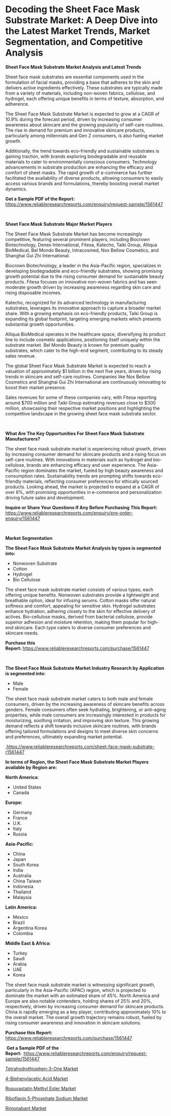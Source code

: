 <p><h1>Decoding the Sheet Face Mask Substrate Market: A Deep Dive into the Latest Market Trends, Market Segmentation, and Competitive Analysis</h1></p><p><strong>Sheet Face Mask Substrate Market Analysis and Latest Trends</strong></p>
<p><p>Sheet face mask substrates are essential components used in the formulation of facial masks, providing a base that adheres to the skin and delivers active ingredients effectively. These substrates are typically made from a variety of materials, including non-woven fabrics, cellulose, and hydrogel, each offering unique benefits in terms of texture, absorption, and adherence.</p><p>The Sheet Face Mask Substrate Market is expected to grow at a CAGR of 10.9% during the forecast period, driven by increasing consumer awareness about skincare and the growing popularity of self-care routines. The rise in demand for premium and innovative skincare products, particularly among millennials and Gen Z consumers, is also fueling market growth. </p><p>Additionally, the trend towards eco-friendly and sustainable substrates is gaining traction, with brands exploring biodegradable and reusable materials to cater to environmentally conscious consumers. Technology advancements in substrate production are enhancing the efficacy and comfort of sheet masks. The rapid growth of e-commerce has further facilitated the availability of diverse products, allowing consumers to easily access various brands and formulations, thereby boosting overall market dynamics.</p></p>
<p><strong>Get a Sample PDF of the Report:&nbsp;</strong> <a href="https://www.reliableresearchreports.com/enquiry/request-sample/1561447?utm_campaign=33&utm_medium=2&utm_source=Github&utm_content=ia&utm_term=02042025&utm_id=sheet-face-mask-substrate">https://www.reliableresearchreports.com/enquiry/request-sample/1561447</a></p>
<p>&nbsp;</p>
<p><strong>Sheet Face Mask Substrate Major Market Players</strong></p>
<p><p>The Sheet Face Mask Substrate Market has become increasingly competitive, featuring several prominent players, including Biocrown Biotechnology, Denex International, Fitesa, Katecho, Taiki Group, Alliqua BioMedical, Bel Mondo Beauty, Intracosmed, Nox Bellow Cosmetics, and Shanghai Gui Zhi International. </p><p>Biocrown Biotechnology, a leader in the Asia-Pacific region, specializes in developing biodegradable and eco-friendly substrates, showing promising growth potential due to the rising consumer demand for sustainable beauty products. Fitesa focuses on innovative non-woven fabrics and has seen moderate growth driven by increasing awareness regarding skin care and rising disposable incomes. </p><p>Katecho, recognized for its advanced technology in manufacturing substrates, leverages its innovative approach to capture a broader market share. With a growing emphasis on eco-friendly products, Taiki Group is expanding its global footprint, targeting emerging markets which presents substantial growth opportunities.</p><p>Alliqua BioMedical operates in the healthcare space, diversifying its product line to include cosmetic applications, positioning itself uniquely within the substrate market. Bel Mondo Beauty is known for premium quality substrates, which cater to the high-end segment, contributing to its steady sales revenue.</p><p>The global Sheet Face Mask Substrate Market is expected to reach a valuation of approximately $1 billion in the next five years, driven by rising trends in skincare and self-care routines. Companies like Nox Bellow Cosmetics and Shanghai Gui Zhi International are continuously innovating to boost their market presence.</p><p>Sales revenues for some of these companies vary, with Fitesa reporting around $700 million and Taiki Group estimating revenues close to $300 million, showcasing their respective market positions and highlighting the competitive landscape in the growing sheet face mask substrate sector.</p></p>
<p>&nbsp;</p>
<p><strong>What Are The Key Opportunities For Sheet Face Mask Substrate Manufacturers?</strong></p>
<p><p>The sheet face mask substrate market is experiencing robust growth, driven by increasing consumer demand for skincare products and a rising focus on self-care routines. With innovations in materials such as hydrogel and bio-cellulose, brands are enhancing efficacy and user experience. The Asia-Pacific region dominates the market, fueled by high beauty awareness and consumption rates. Sustainability trends are prompting shifts towards eco-friendly materials, reflecting consumer preferences for ethically sourced products. Looking ahead, the market is projected to expand at a CAGR of over 8%, with promising opportunities in e-commerce and personalization driving future sales and development.</p></p>
<p><strong>Inquire or Share Your Questions If Any Before Purchasing This Report:</strong> <a href="https://www.reliableresearchreports.com/enquiry/pre-order-enquiry/1561447?utm_campaign=33&utm_medium=2&utm_source=Github&utm_content=ia&utm_term=02042025&utm_id=sheet-face-mask-substrate">https://www.reliableresearchreports.com/enquiry/pre-order-enquiry/1561447</a></p>
<p>&nbsp;</p>
<p><strong>Market Segmentation</strong></p>
<p><strong>The Sheet Face Mask Substrate Market Analysis by types is segmented into:</strong></p>
<p><ul><li>Nonwoven Substrate</li><li>Cotton</li><li>Hydrogel</li><li>Bio Cellulose</li></ul></p>
<p><p>The sheet face mask substrate market consists of various types, each offering unique benefits. Nonwoven substrates provide a lightweight and breathable option, ideal for infusing serums. Cotton masks offer natural softness and comfort, appealing for sensitive skin. Hydrogel substrates enhance hydration, adhering closely to the skin for effective delivery of actives. Bio-cellulose masks, derived from bacterial cellulose, provide superior adhesion and moisture retention, making them popular for high-end skincare. Each type caters to diverse consumer preferences and skincare needs.</p></p>
<p><strong>Purchase this Report:&nbsp;</strong><a href="https://www.reliableresearchreports.com/purchase/1561447?utm_campaign=33&utm_medium=2&utm_source=Github&utm_content=ia&utm_term=02042025&utm_id=sheet-face-mask-substrate">https://www.reliableresearchreports.com/purchase/1561447</a></p>
<p>&nbsp;</p>
<p><strong>The Sheet Face Mask Substrate Market Industry Research by Application is segmented into:</strong></p>
<p><ul><li>Male</li><li>Female</li></ul></p>
<p><p>The sheet face mask substrate market caters to both male and female consumers, driven by the increasing awareness of skincare benefits across genders. Female consumers often seek hydrating, brightening, or anti-aging properties, while male consumers are increasingly interested in products for moisturizing, soothing irritation, and improving skin texture. This growing demand reflects a shift towards inclusive skincare routines, with brands offering tailored formulations and designs to meet diverse skin concerns and preferences, ultimately expanding market potential.</p></p>
<p><a href="https://www.reliableresearchreports.com/sheet-face-mask-substrate-r1561447?utm_campaign=33&utm_medium=2&utm_source=Github&utm_content=ia&utm_term=02042025&utm_id=sheet-face-mask-substrate">&nbsp;https://www.reliableresearchreports.com/sheet-face-mask-substrate-r1561447</a></p>
<p><strong>In terms of Region, the Sheet Face Mask Substrate Market Players available by Region are:</strong></p>
<p>
    <p> <strong> North America: </strong>
        <ul>
            <li>United States</li>
            <li>Canada</li>
        </ul>
        </p> 
    <p> <strong> Europe: </strong>
        <ul>
            <li>Germany</li>
            <li>France</li>
            <li>U.K.</li>
            <li>Italy</li>
            <li>Russia</li>
        </ul>
        </p> 
    <p> <strong> Asia-Pacific: </strong>
        <ul>
            <li>China</li>
            <li>Japan</li>
            <li>South Korea</li>
            <li>India</li>
            <li>Australia</li>
            <li>China Taiwan</li>
            <li>Indonesia</li>
            <li>Thailand</li>
            <li>Malaysia</li>
        </ul>
        </p> 
    <p> <strong> Latin America: </strong>
        <ul>
            <li>Mexico</li>
            <li>Brazil</li>
            <li>Argentina Korea</li>
            <li>Colombia</li>
        </ul>
        </p> 
    <p> <strong> Middle East & Africa: </strong>
        <ul>
            <li>Turkey</li>
            <li>Saudi</li>
            <li>Arabia</li>
            <li>UAE</li>
            <li>Korea</li>
        </ul>
    </p>
    </p>
<p><p>The sheet face mask substrate market is witnessing significant growth, particularly in the Asia-Pacific (APAC) region, which is projected to dominate the market with an estimated share of 45%. North America and Europe are also notable contenders, holding shares of 25% and 20%, respectively, driven by increasing consumer demand for skincare products. China is rapidly emerging as a key player, contributing approximately 10% to the overall market. The overall growth trajectory remains robust, fueled by rising consumer awareness and innovation in skincare solutions.</p></p>
<p><strong>Purchase this Report: </strong><a href="https://www.reliableresearchreports.com/purchase/1561447?utm_campaign=33&utm_medium=2&utm_source=Github&utm_content=ia&utm_term=02042025&utm_id=sheet-face-mask-substrate">https://www.reliableresearchreports.com/purchase/1561447</a></p>
<p>&nbsp;<strong>Get a Sample PDF of the Report:&nbsp;&nbsp;</strong><a href="https://www.reliableresearchreports.com/enquiry/request-sample/1561447?utm_campaign=33&utm_medium=2&utm_source=Github&utm_content=ia&utm_term=02042025&utm_id=sheet-face-mask-substrate">https://www.reliableresearchreports.com/enquiry/request-sample/1561447</a></p>
<p><strong></strong></p>
<p><p><a href="https://github.com/hammelximalschid/Market-Research-Report-List-1/blob/main/tetrahydrothiophen-3-one-market.md?utm_campaign=33&utm_medium=2&utm_source=Github&utm_content=ia&utm_term=02042025&utm_id=sheet-face-mask-substrate">Tetrahydrothiophen-3-One Market</a></p><p><a href="https://github.com/rodinayygacklezi/Market-Research-Report-List-1/blob/main/4-biphenylacetic-acid-market.md?utm_campaign=33&utm_medium=2&utm_source=Github&utm_content=ia&utm_term=02042025&utm_id=sheet-face-mask-substrate">4-Biphenylacetic Acid Market</a></p><p><a href="https://github.com/darenph8er/Market-Research-Report-List-1/blob/main/rosuvastatin-methyl-ester-market.md?utm_campaign=33&utm_medium=2&utm_source=Github&utm_content=ia&utm_term=02042025&utm_id=sheet-face-mask-substrate">Rosuvastatin Methyl Ester Market</a></p><p><a href="https://github.com/osbornrdaflalo/Market-Research-Report-List-1/blob/main/riboflavin-5-phosphate-sodium-market.md?utm_campaign=33&utm_medium=2&utm_source=Github&utm_content=ia&utm_term=02042025&utm_id=sheet-face-mask-substrate">Riboflavin 5-Phosphate Sodium Market</a></p><p><a href="https://github.com/ElviraLeka1962/Market-Research-Report-List-1/blob/main/rimonabant-market.md?utm_campaign=33&utm_medium=2&utm_source=Github&utm_content=ia&utm_term=02042025&utm_id=sheet-face-mask-substrate">Rimonabant Market</a></p></p>